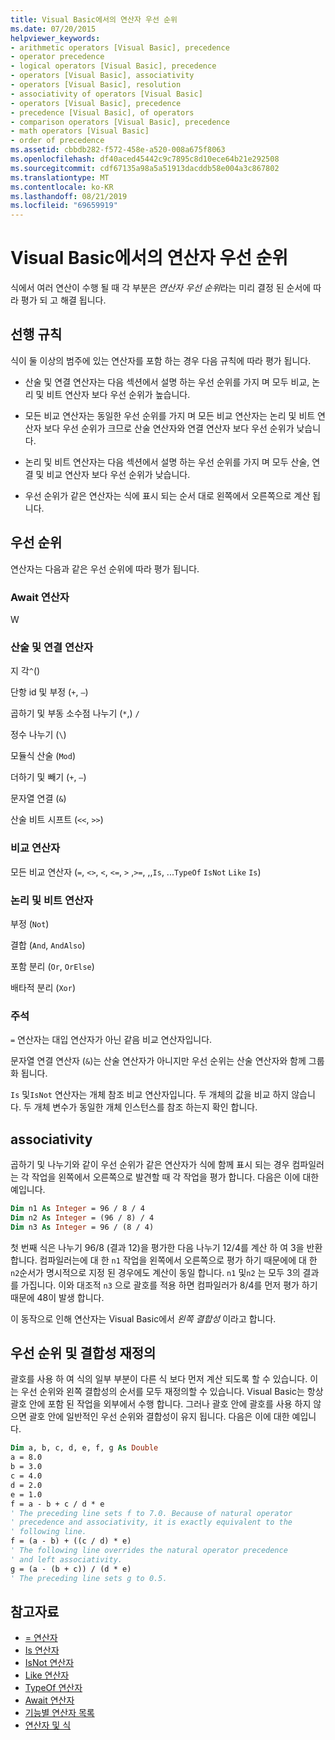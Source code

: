 ```yaml
---
title: Visual Basic에서의 연산자 우선 순위
ms.date: 07/20/2015
helpviewer_keywords:
- arithmetic operators [Visual Basic], precedence
- operator precedence
- logical operators [Visual Basic], precedence
- operators [Visual Basic], associativity
- operators [Visual Basic], resolution
- associativity of operators [Visual Basic]
- operators [Visual Basic], precedence
- precedence [Visual Basic], of operators
- comparison operators [Visual Basic], precedence
- math operators [Visual Basic]
- order of precedence
ms.assetid: cbbdb282-f572-458e-a520-008a675f8063
ms.openlocfilehash: df40aced45442c9c7895c8d10ece64b21e292508
ms.sourcegitcommit: cdf67135a98a5a51913dacddb58e004a3c867802
ms.translationtype: MT
ms.contentlocale: ko-KR
ms.lasthandoff: 08/21/2019
ms.locfileid: "69659919"
---
```

# <a name="operator-precedence-in-visual-basic"></a>Visual Basic에서의 연산자 우선 순위
식에서 여러 연산이 수행 될 때 각 부분은 *연산자 우선 순위*라는 미리 결정 된 순서에 따라 평가 되 고 해결 됩니다.

## <a name="precedence-rules"></a>선행 규칙
 식이 둘 이상의 범주에 있는 연산자를 포함 하는 경우 다음 규칙에 따라 평가 됩니다.

- 산술 및 연결 연산자는 다음 섹션에서 설명 하는 우선 순위를 가지 며 모두 비교, 논리 및 비트 연산자 보다 우선 순위가 높습니다.

- 모든 비교 연산자는 동일한 우선 순위를 가지 며 모든 비교 연산자는 논리 및 비트 연산자 보다 우선 순위가 크므로 산술 연산자와 연결 연산자 보다 우선 순위가 낮습니다.

- 논리 및 비트 연산자는 다음 섹션에서 설명 하는 우선 순위를 가지 며 모두 산술, 연결 및 비교 연산자 보다 우선 순위가 낮습니다.

- 우선 순위가 같은 연산자는 식에 표시 되는 순서 대로 왼쪽에서 오른쪽으로 계산 됩니다.

## <a name="precedence-order"></a>우선 순위
 연산자는 다음과 같은 우선 순위에 따라 평가 됩니다.

### <a name="await-operator"></a>Await 연산자
 W

### <a name="arithmetic-and-concatenation-operators"></a>산술 및 연결 연산자
 지 각`^`()

 단항 id 및 부정 (`+`, `–`)

 곱하기 및 부동 소수점 나누기 (`*`,) `/`

 정수 나누기 (`\`)

 모듈식 산술 (`Mod`)

 더하기 및 빼기 (`+`, `–`)

 문자열 연결 (`&`)

 산술 비트 시프트 (`<<`, `>>`)

### <a name="comparison-operators"></a>비교 연산자
 모든 비교 연산자 (`=`, `<>`, `<`, `<=`, `>` ,`>=`, ,,`Is`, ...`TypeOf` `IsNot` `Like` `Is`)

### <a name="logical-and-bitwise-operators"></a>논리 및 비트 연산자
 부정 (`Not`)

 결합 (`And`, `AndAlso`)

 포함 분리 (`Or`, `OrElse`)

 배타적 분리 (`Xor`)

### <a name="comments"></a>주석
 `=` 연산자는 대입 연산자가 아닌 같음 비교 연산자입니다.

 문자열 연결 연산자 (`&`)는 산술 연산자가 아니지만 우선 순위는 산술 연산자와 함께 그룹화 됩니다.

 `Is` 및`IsNot` 연산자는 개체 참조 비교 연산자입니다. 두 개체의 값을 비교 하지 않습니다. 두 개체 변수가 동일한 개체 인스턴스를 참조 하는지 확인 합니다.

## <a name="associativity"></a>associativity
 곱하기 및 나누기와 같이 우선 순위가 같은 연산자가 식에 함께 표시 되는 경우 컴파일러는 각 작업을 왼쪽에서 오른쪽으로 발견할 때 각 작업을 평가 합니다. 다음은 이에 대한 예입니다.

```vb
Dim n1 As Integer = 96 / 8 / 4
Dim n2 As Integer = (96 / 8) / 4
Dim n3 As Integer = 96 / (8 / 4)
```

 첫 번째 식은 나누기 96/8 (결과 12)을 평가한 다음 나누기 12/4를 계산 하 여 3을 반환 합니다. 컴파일러는에 대 한 `n1` 작업을 왼쪽에서 오른쪽으로 평가 하기 때문에에 대 한 `n2`순서가 명시적으로 지정 된 경우에도 계산이 동일 합니다. `n1` 및`n2` 는 모두 3의 결과를 가집니다. 이와 대조적 `n3` 으로 괄호를 적용 하면 컴파일러가 8/4를 먼저 평가 하기 때문에 48이 발생 합니다.

 이 동작으로 인해 연산자는 Visual Basic에서 *왼쪽 결합성* 이라고 합니다.

## <a name="overriding-precedence-and-associativity"></a>우선 순위 및 결합성 재정의
 괄호를 사용 하 여 식의 일부 부분이 다른 식 보다 먼저 계산 되도록 할 수 있습니다. 이는 우선 순위와 왼쪽 결합성의 순서를 모두 재정의할 수 있습니다. Visual Basic는 항상 괄호 안에 포함 된 작업을 외부에서 수행 합니다. 그러나 괄호 안에 괄호를 사용 하지 않으면 괄호 안에 일반적인 우선 순위와 결합성이 유지 됩니다. 다음은 이에 대한 예입니다.

```vb
Dim a, b, c, d, e, f, g As Double
a = 8.0
b = 3.0
c = 4.0
d = 2.0
e = 1.0
f = a - b + c / d * e
' The preceding line sets f to 7.0. Because of natural operator
' precedence and associativity, it is exactly equivalent to the
' following line.
f = (a - b) + ((c / d) * e)
' The following line overrides the natural operator precedence
' and left associativity.
g = (a - (b + c)) / (d * e)
' The preceding line sets g to 0.5.
```

## <a name="see-also"></a>참고자료

- [= 연산자](../../../visual-basic/language-reference/operators/assignment-operator.md)
- [Is 연산자](../../../visual-basic/language-reference/operators/is-operator.md)
- [IsNot 연산자](../../../visual-basic/language-reference/operators/isnot-operator.md)
- [Like 연산자](../../../visual-basic/language-reference/operators/like-operator.md)
- [TypeOf 연산자](../../../visual-basic/language-reference/operators/typeof-operator.md)
- [Await 연산자](../../../visual-basic/language-reference/operators/await-operator.md)
- [기능별 연산자 목록](../../../visual-basic/language-reference/operators/operators-listed-by-functionality.md)
- [연산자 및 식](../../../visual-basic/programming-guide/language-features/operators-and-expressions/index.md)
